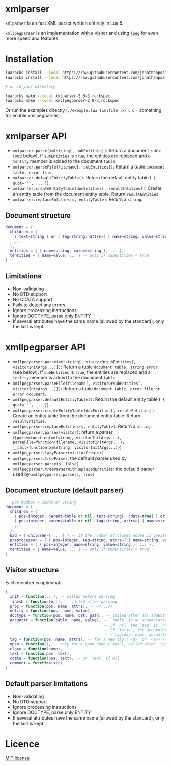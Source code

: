 # xmlparser

`xmlparser` is an fast XML parser written entirely in Lua 5.

`xmllpegparser` is an implementation with a visitor and using [`lpeg`](http://www.inf.puc-rio.br/~roberto/lpeg/lpeg.html) for even more speed and features.


# Installation

```bash
luarocks install --local https://raw.githubusercontent.com/jonathanpoelen/lua-xmlparser/master/xmlparser-2.0-3.rockspec
luarocks install --local https://raw.githubusercontent.com/jonathanpoelen/lua-xmlparser/master/xmllpegparser-2.0-3.rockspec

# or in your directory

luarocks make --local xmlparser-2.0-3.rockspec
luarocks make --local xmllpegparser-2.0-3.rockspec
```

Or run the examples directly (`./example.lua [xmlfile [x]]`. `x` = something for enable xmllpegparser).


# xmlparser API

- `xmlparser.parse(xmlstring[, subEntities])`: Return a document `table` (see below).
If `subEntities` is `true`, the entities are replaced and a `tentity` member is added to the document `table`.
- `xmlparser.parseFile(filename[, subEntities])`: Return a tuple `document table, error file`.
- `xmlparser.defaultEntitiyTable()`: Return the default entity table (` { quot='"', ... }`).
- `xmlparser.createEntityTable(docEntities[, resultEntities])`: Create an entity table from the document entity table. Return `resultEntities`.
- `xmlparser.replaceEntities(s, entityTable)`: Return a `string`.

## Document structure

```lua
document = {
  children = {
    { text=string } or { tag=string, attrs={ { name=string, value=string }, ... }, children={ ... } },
    ...
  },
  entities = { { name=string, value=string }, ... },
  tentities = { name=value, ... } -- only if subEntities = true
}
```


## Limitations

- Non-validating
- No DTD support
- No CDATA support
- Fails to detect any errors
- Ignore processing instructions
- Ignore DOCTYPE, parse only ENTITY
- If several attributes have the same name (allowed by the standard), only the last is kept.


# xmllpegparser API

- `xmllpegparser.parse(xmlstring[, visitorOrsubEntities[, visitorInitArgs...]])`: Return a tuple `document table, string error` (see below).
If `subEntities` is `true`, the entities are replaced and a `tentity` member is added to the document `table`.
- `xmllpegparser.parseFile(filename[, visitorOrsubEntities[, visitorInitArgs...]])`: Return a tuple `document table, error file or error document`.
- `xmllpegparser.defaultEntitiyTable()`: Return the default entity table (` { quot='"', ... }`).
- `xmllpegparser.createEntityTable(docEntities[, resultEntities])`: Create an entity table from the document entity table. Return `resultEntities`.
- `xmllpegparser.replaceEntities(s, entityTable)`: Return a `string`.
- `xmllpegparser.parser(visitor)`: return a parser (`{parse=function(xmlstring, visitorInitArgs...), parseFile=function(filename, visitorInitArgs...), __call=function(xmlstring, visitorInitArgs...)}`)
- `xmllpegparser.lazyParser(visitorCreator)`
- `xmllpegparser.treeParser`: the defauld parser used by `xmllpegparser.parse(s, false)`
- `xmllpegparser.treeParserWithReplacedEntities`: the defauld parser used by `xmllpegparser.parse(s, true)`

## Document structure (default parser)

```lua
-- pos member = index of string
document = {
  children = {
    { pos=integer, parent=table or nil, text=string[, cdata=true] } or
    { pos=integer, parent=table or nil, tag=string, attrs={ { name=string, value=string }, ... }, children={ ... } },
    ...
  },
  bad = { children={ ... } } -- if the number of closed nodes is greater than the open nodes. parent always refers to bad
  preprocessor = { { pos=integer, tag=string, attrs={ { name=string, value=string }, ... } },
  entities = { { pos=integer, name=string, value=string }, ... },
  tentities = { name=value, ... } -- only if subEntities = true
}
```

## Visitor structure

Each member is optionnal.

```lua
{
  init = function(...), -- called before parsing
  finish = function(err), -- called after parsing
  proc = function(pos, name, attrs), -- <?...?>
  entity = function(pos, name, value),
  doctype = function(pos, name, cat, path), -- called after all addEntity
  accuattr = function(table, name, value), -- `table` is an accumulator that will be transmitted to tag.attrs.
                                           -- If `nil` and `tag` is `not nil`, a default accumalator is used.
                                           -- If `false`, the accumulator is disabled.
                                           -- (`tag(pos, name, accuattr(accuattr({}, attr1, value1), attr2, value2)`)
  tag = function(pos, name, attrs), -- for a new tag (`<a>` or `<a/>`)
  open = function(), -- only for a open node (`<a>`), called after `tag`.
  close = function(name),
  text = function(pos, text),
  cdata = function(pos, text), -- or `text` if nil 
  comment = function(str)
}
```

## Default parser limitations

- Non-validating
- No DTD support
- Ignore processing instructions
- Ignore DOCTYPE, parse only ENTITY
- If several attributes have the same name (allowed by the standard), only the last is kept.


# Licence

[MIT license](LICENSE)


<!-- https://github.com/jonathanpoelen/lua-xmlparser -->
